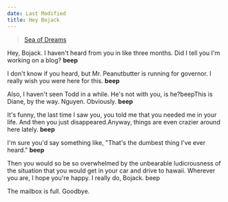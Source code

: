 ```yaml
---
date: Last Modified
title: Hey Bojack
---
```


> [Sea of Dreams](https://www.youtube.com/watch?v=uyYQJPSZ_bk)

Hey, Bojack. I haven't heard from you in like three months.
Did I tell you I'm working on a blog?
**beep**

I don't know if you heard, but Mr. Peanutbutter is running for governor.
I really wish you were here for this.
**beep**

Also, I haven't seen Todd in a while.
He's not with you, is he?beepThis is Diane, by the way. Nguyen. Obviously.
**beep**

It's funny, the last time I saw you, you told me that you needed me in your life.
And then you just disappeared.Anyway, things are even crazier around here lately.
**beep**

I'm sure you'd say something like, "That's the dumbest thing I've ever heard."
**beep**

Then you would so be so overwhelmed by the unbearable ludicrousness of the situation that you would get in your car and drive to hawaii. Wherever you are, I hope you're happy. I really do, Bojack.
beep

The mailbox is full. Goodbye.
